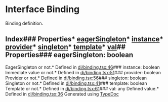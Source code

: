 # Interface Binding
Binding definition.
## Index### Properties* [eagerSingleton](_di_binding_.binding.html#eagersingleton)* [instance](_di_binding_.binding.html#instance)* [provider](_di_binding_.binding.html#provider)* [singleton](_di_binding_.binding.html#singleton)* [template](_di_binding_.binding.html#template)* [val](_di_binding_.binding.html#val)## Properties### eagerSingleton: boolean
EagerSingleton or not.* Defined in [di/binding.tsx:46](https://github.com/brn/react-mvi/blob/master/modules/core/src/di/binding.tsx#L46)### instance: boolean
Immediate value or not.* Defined in [di/binding.tsx:51](https://github.com/brn/react-mvi/blob/master/modules/core/src/di/binding.tsx#L51)### provider: boolean
Provider or not.* Defined in [di/binding.tsx:56](https://github.com/brn/react-mvi/blob/master/modules/core/src/di/binding.tsx#L56)### singleton: boolean
Singleton or not.* Defined in [di/binding.tsx:41](https://github.com/brn/react-mvi/blob/master/modules/core/src/di/binding.tsx#L41)### template: boolean
Template or not.* Defined in [di/binding.tsx:61](https://github.com/brn/react-mvi/blob/master/modules/core/src/di/binding.tsx#L61)### val: any
Defined value.* Defined in [di/binding.tsx:36](https://github.com/brn/react-mvi/blob/master/modules/core/src/di/binding.tsx#L36)
Generated using [TypeDoc](http://typedoc.io)